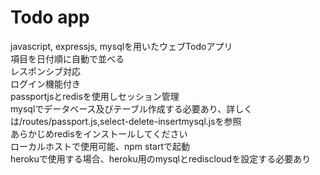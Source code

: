 # Todo app

javascript, expressjs, mysqlを用いたウェブTodoアプリ<br>
項目を日付順に自動で並べる<br>
レスポンシブ対応<br>
ログイン機能付き<br>
passportjsとredisを使用しセッション管理<br>
mysqlでデータベース及びテーブル作成する必要あり、詳しくは/routes/passport.js,select-delete-insertmysql.jsを参照<br>
あらかじめredisをインストールしてください<br>
ローカルホストで使用可能、npm startで起動<br>
herokuで使用する場合、heroku用のmysqlとrediscloudを設定する必要あり<br>

